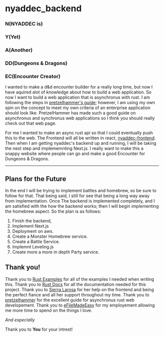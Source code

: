 # nyaddec_backend

### N(NYADDEC is)
### Y(Yet)
### A(Another)
### DD(Dungeons & Dragons)
### EC(Encounter Creator)

I wanted to make a d&d encounter builder for a really long time, but now I have aquired alot of knowledge about how to build a web application.  So now I want to build a web application that is asynchronus with rust. I am following the steps in [pretzelhammer's guide](https://github.com/pretzelhammer/rust-blog/blob/master/posts/restful-api-in-sync-and-async-rust.md#sql-schema-migrations-wdiesel-cli); however, I am using my own spin on the concept to meet my own criteria of an enterprise application should look like.  PretzelHammer has made such a good guide on asynchronus and synchronus web applications so I think you should really check out that web page.

For me I wanted to make an async rust api so that I could eventually push this to the web. The Frontend will all be written in react, [nyaddec-frontend](https://github.com/adamkali/nyaddec-frontend). Then when I am getting nyaddec's backend up and running, I will be taking the next step and implememnting Next.js. I really want to make this a snappy website where people can go and make a good Encounter for Dungeons & Dragons. 

___

## Plans for the Future

In the end I will be trying to implement battles and homebrew, so be sure to follow for that. That being said, I still for see that being a long way away from implementation. Once The backend is implemented completely, and I am satisfied with the how the backend works; then I will begin implementing the homebrew aspect. So the plan is as follows:

1. Finish the backend,
2. Implement Next.js
3. Deployment on aws.
4. Create a Monster Homebrew service.
5. Create a Battle Service.
6. Implemnt Leveling.js
7. Create more a more in depth Party service.

## Thank you!

Thank you to [Rust Examples](https://doc.rust-lang.org/rust-by-example/) for all of the examples I needed when writing this. 
Thank you to [Rust Docs](https://docs.rs/) for all the documentation needed for this project.
Thank you to [Sierra Larosa](https://github.com/sierralarosa) for her help on the frontend and being the perfect fiance and all her support throughout my time.
Thank you to [pretzelhammer](https://github.com/pretzelhammer) for the excellent guide for asynchronus rust web developement.
Thank you to [eFileMadeEasy](https://www.efilemadeeasy.com/) for my employement allowing me more time to spend on the things I love.

*And especially*

Thank you to **You** for your intrest!
